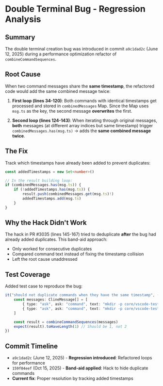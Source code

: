 # Double Terminal Bug - Regression Analysis

## Summary

The double terminal creation bug was introduced in commit `a9c1dad2c` (June 12, 2025) during a performance optimization refactor of `combineCommandSequences`.

## Root Cause

When two command messages share the **same timestamp**, the refactored code would add the same combined message twice:

1. **First loop (lines 34-120)**: Both commands with identical timestamps get processed and stored in `combinedMessages` Map. Since the Map uses `msg.ts` as the key, the second message **overwrites** the first.

2. **Second loop (lines 124-143)**: When iterating through original messages, **both** messages (at different array indices but same timestamp) trigger `combinedMessages.has(msg.ts)` → adds the **same combined message twice**.

## The Fix

Track which timestamps have already been added to prevent duplicates:

```typescript
const addedTimestamps = new Set<number>()

// In the result building loop:
if (combinedMessages.has(msg.ts)) {
	if (!addedTimestamps.has(msg.ts)) {
		result.push(combinedMessages.get(msg.ts)!)
		addedTimestamps.add(msg.ts)
	}
}
```

## Why the Hack Didn't Work

The hack in PR #3035 (lines 145-167) tried to deduplicate **after** the bug had already added duplicates. This band-aid approach:

- Only worked for consecutive duplicates
- Compared command text instead of fixing the timestamp collision
- Left the root cause unaddressed

## Test Coverage

Added test case to reproduce the bug:

```typescript
it("should not duplicate commands when they have the same timestamp", () => {
	const messages: ClineMessage[] = [
		{ type: "ask", ask: "command", text: "mkdir -p core/vscode-test-harness/src/util", ts: 1625097600000 },
		{ type: "ask", ask: "command", text: "mkdir -p core/vscode-test-harness/src/util", ts: 1625097600000 },
	]

	const result = combineCommandSequences(messages)
	expect(result).toHaveLength(1) // Should be 1, not 2
})
```

## Commit Timeline

- `a9c1dad2c` (June 12, 2025) - **Regression introduced**: Refactored loops for performance
- `159f04eef` (Oct 15, 2025) - **Band-aid applied**: Hack to hide duplicate commands
- **Current fix**: Proper resolution by tracking added timestamps
